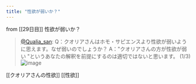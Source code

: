 ```yaml
---
title: "性欲が弱いか？"
---
```


from [[29日目]]
性欲が弱いか？
> [@Qualia_san](https://twitter.com/Qualia_san/status/1595800789779611648?s=20&t=fNTJzdVEqoZiaNjpTdLrNQ): Q：クオリアさんはホモ・サピエンスより性欲が弱いように思えます。なぜ弱いのでしょうか？
> A："クオリアさんの方が性欲が弱い "というあなたの解釈を前提にするのは適切ではないと思います。 (1/3)
> ![image](https://pbs.twimg.com/media/FiVsIaLaUAA9861.png)

[[クオリアさんの性欲]]
[[性欲]]
